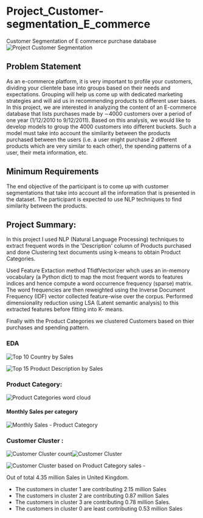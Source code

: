 # Project_Customer-segmentation_E_commerce
Customer Segmentation of E commerce purchase database
![Project Customer Segmentation](https://user-images.githubusercontent.com/108978683/213140611-4ae3279d-23ba-40d0-96af-43ca7a39a9d1.png) 


## Problem Statement

As an e-commerce platform, it is very important to profile your customers, dividing your clientele base into groups based on their needs and expectations. Grouping will help us come up with dedicated marketing strategies and will aid us in recommending products to different user bases. In this project, we are interested in analyzing the content of an E-commerce database that lists purchases made by ∼4000 customers over a period of one year (1/12/2010 to 9/12/2011). Based on this analysis, we would like to develop models to group the 4000 customers into different buckets. Such a model must take into account the similarity between the products purchased between the users (i.e. a user might purchase 2 different products which are very similar to each other), the spending patterns of a user, their meta information, etc.

## Minimum Requirements

The end objective of the participant is to come up with customer segmentations that take into account all the information that is presented in the dataset. The participant is expected to use NLP techniques to find similarity between the products.

## Project Summary:

In this project I used NLP (Natural Language Processing) techniques to extract frequent words in the 'Description' column of Products purchased and done Clustering text documents using k-means to obtain Product Categories.

Used Feature Extaction method TfidfVectorizer whch uses an in-memory vocabulary (a Python dict) to map the most frequent words to features indices and hence compute a word occurrence frequency (sparse) matrix. The word frequencies are then reweighted using the Inverse Document Frequency (IDF) vector collected feature-wise over the corpus. Performed dimensionality reduction using LSA (Latent semantic analysis) to this extracted features before fitting into K- means.

Finally with the Product Categories we clustered Customers based on thier purchases and spending pattern.

### EDA
![Top 10 Country by Sales](https://user-images.githubusercontent.com/108978683/213146410-899d3218-9caa-45fc-930f-d5e96312fef3.png)

![Top 15 Product Description by Sales](https://user-images.githubusercontent.com/108978683/213146618-41ec838c-eaae-42cf-98f7-f737b5d65cc3.png)

### Product Category:
![Product Categories word cloud](https://user-images.githubusercontent.com/108978683/213145748-da660108-2ae2-4c40-bbef-adaf1d7446ff.png)
#### Monthly Sales per category
![Monthly Sales - Product Category](https://user-images.githubusercontent.com/108978683/213147893-de96cb76-d3e0-45fa-be8d-93339d0de37c.png)
### Customer Cluster :
![Customer Cluster count](https://user-images.githubusercontent.com/108978683/213148244-488e76c7-b6a8-4d5a-a149-2f3e1edc59b7.png)![Customer Cluster](https://user-images.githubusercontent.com/108978683/213148406-d5bdc973-95de-41cb-9787-2665520d029a.png)


![Customer Cluster based on Product Category sales -](https://user-images.githubusercontent.com/108978683/213148811-fb5d57a5-9dc4-4aa6-98b4-1245882b4d0b.png)

Out of total 4.35 million Sales in United Kingdom.

- The customers in cluster 1 are contributing 2.15 million Sales
- The customers in cluster 2 are contributing 0.87 million Sales
- The customers in cluster 3 are contributing 0.78 million Sales.
- The customers in cluster 0 are least contributing 0.53 million Sales
